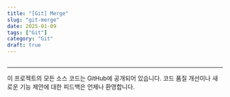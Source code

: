```yaml
---
title: "[Git] Merge"
slug: "git-merge"
date: 2025-01-09
tags: ["Git"]
category: "Git"
draft: true
---
```

## 

---
이 프로젝트의 모든 소스 코드는 GitHub에 공개되어 있습니다. 코드 품질 개선이나 새로운 기능 제안에 대한 피드백은 언제나 환영합니다.